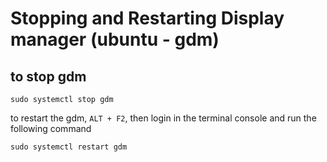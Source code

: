 # Stopping and Restarting Display manager (ubuntu - gdm)

## to stop gdm

`sudo systemctl stop gdm`

to restart the gdm, `ALT + F2`, then login in the terminal console and run the following command

`sudo systemctl restart gdm`
